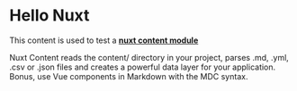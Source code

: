 # Hello Nuxt

This content is used to test a [**nuxt content module**](https://content.nuxt.com/get-started/installation)

Nuxt Content reads the content/ directory in your project, parses .md, .yml, .csv or .json files and creates a powerful data layer for your application. Bonus, use Vue components in Markdown with the MDC syntax.
